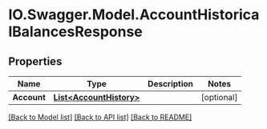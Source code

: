 # IO.Swagger.Model.AccountHistoricalBalancesResponse
## Properties

Name | Type | Description | Notes
------------ | ------------- | ------------- | -------------
**Account** | [**List&lt;AccountHistory&gt;**](AccountHistory.md) |  | [optional] 

[[Back to Model list]](../README.md#documentation-for-models) [[Back to API list]](../README.md#documentation-for-api-endpoints) [[Back to README]](../README.md)

